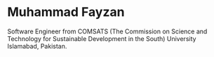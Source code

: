 # Muhammad Fayzan 
Software Engineer from COMSATS (The Commission on Science and Technology for Sustainable Development in the South) University Islamabad, Pakistan.
